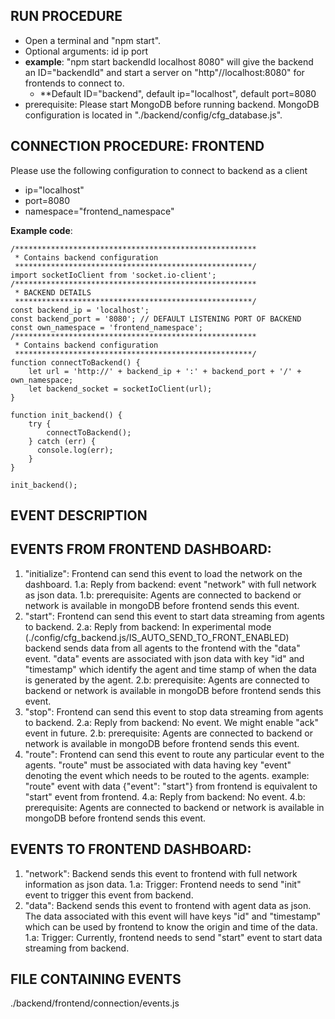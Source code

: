 ## RUN PROCEDURE

* Open a terminal and  "npm start".
* Optional arguments: id ip port
* **example**: "npm start backendId localhost 8080" will give the backend an ID="backendId" and start a server on "http"//localhost:8080"
	for frontends to connect to.
	* **Default ID="backend", default ip="localhost", default port=8080
* prerequisite: Please start MongoDB before running backend. MongoDB configuration is located in "./backend/config/cfg_database.js".

## CONNECTION PROCEDURE: FRONTEND
Please use the following configuration to connect to backend as a client
* ip="localhost"
* port=8080
* namespace="frontend_namespace"
	
**Example code**:

	/******************************************************
	 * Contains backend configuration
	 *****************************************************/
	import socketIoClient from 'socket.io-client';
	/******************************************************
	 * BACKEND DETAILS
	 *****************************************************/
	const backend_ip = 'localhost';
	const backend_port = '8080'; // DEFAULT LISTENING PORT OF BACKEND
	const own_namespace = 'frontend_namespace';
	/******************************************************
	 * Contains backend configuration
	 *****************************************************/
	function connectToBackend() {
		let url = 'http://' + backend_ip + ':' + backend_port + '/' + own_namespace;
		let backend_socket = socketIoClient(url);
	}

	function init_backend() {
		try {
			connectToBackend();
		} catch (err) {
		  console.log(err);
		}
	}

	init_backend();

## EVENT DESCRIPTION

## EVENTS FROM FRONTEND DASHBOARD: 

1. "initialize": Frontend can send this event to load the network on the dashboard.
	1.a: Reply from backend: event "network" with full network as json data.
	1.b: prerequisite: Agents are connected to backend or network is available in mongoDB before frontend sends this event.
2. "start": Frontend can send this event to start data streaming from agents to backend.
	2.a: Reply from backend: In experimental mode (./config/cfg_backend.js/IS_AUTO_SEND_TO_FRONT_ENABLED) backend sends data from
	all agents to the frontend with the "data" event. "data" events are associated with json data with key "id" and "timestamp" which identify
	the agent and time stamp of when the data is generated by the agent.
	2.b: prerequisite: Agents are connected to backend or network is available in mongoDB before frontend sends this event.
3. "stop": Frontend can send this event to stop data streaming from agents to backend.
	2.a: Reply from backend: No event. We might enable "ack" event in future.
	2.b: prerequisite: Agents are connected to backend or network is available in mongoDB before frontend sends this event.
4. "route": Frontend can send this event to route any particular event to the agents. "route" must be associated with data having key "event" denoting
	the event which needs to be routed to the agents.
	example: "route" event with data {"event": "start"} from frontend is equivalent to "start" event from frontend.
	4.a: Reply from backend: No event.
	4.b: prerequisite: Agents are connected to backend or network is available in mongoDB before frontend sends this event.

## EVENTS TO FRONTEND DASHBOARD: 

1. "network": Backend sends this event to frontend with full network information as json data.
	1.a: Trigger: Frontend needs to send "init" event to trigger this event from backend.
2. "data": Backend sends this event to frontend with agent data as json. The data associated with this event will have keys "id" and "timestamp"
	which can be used by frontend to know the origin and time of the data.
	1.a: Trigger: Currently, frontend needs to send "start" event to start data streaming from backend.

## FILE CONTAINING EVENTS 

./backend/frontend/connection/events.js




